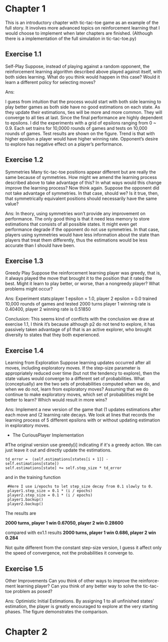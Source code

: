 # Chapter 1 
This is an introductory chapter with tic-tac-toe game as an example of the full story. It involves more advanced topics on reinforcement learning that I would choose to implement when later chapters are finished. (Although there is a implementation of the full simulation in tic-tac-toe.py)

## Exercise 1.1 
Self-Play Suppose, instead of playing against a random opponent, the reinforcement learning algorithm described above played against itself, with both sides learning. What do you think would happen in this case? Would it learn a different policy for selecting moves?

Ans:

I guess from intuition that the process would start with both side learning to play better games as both side have no good estimations on each state. As they update their estimations, ties will be more and more common. They will converge to all ties at last.
Since the final performance are highly dependent to epsilons. I did the experiments with a grid of epsilons ranging from 0 ~ 0.9. Each set trains for 10,0000 rounds of games and tests on 10,000 rounds of games.
Test results are shown on the figure. Trend is that with higher epsilon a player would have higher winning rate. Opponent’s desire to explore has negative effect on a player’s performance.

## Exercise 1.2 
Symmetries Many tic-tac-toe positions appear different but are really the same because of symmetries. How might we amend the learning process described above to take advantage of this? In what ways would this change improve the learning process? Now think again. Suppose the opponent did not take advantage of symmetries. In that case, should we? Is it true, then, that symmetrically equivalent positions should necessarily have the same value?

Ans: In theory, using symmetries won’t provide any improvement on performance. The only good thing is that it need less memory to store estimations that consists of all possible states. It might even get performance degrade if the opponent do not use symmetries. In that case, players using symmetries would have less information about the state than players that treat them differently, thus the estimations would be less accurate than I should have been.

## Exercise 1.3
Greedy Play Suppose the reinforcement learning player was greedy, that is, it always played the move that brought it to the position that it rated the best. Might it learn to play better, or worse, than a nongreedy player? What problems might occur?

Ans: 
Experiment stats:player 1 epsilon = 1.0, player 2 epsilon = 0.0 trained 10,000 rounds of games and tested 2000 turns player 1 winning rate is 0.40400, player 2 winning rate is 0.51850

Conclusion: This seems kind of conflicts with the conclusion we draw at exercise 1.1, I think it’s because although p2 do not tend to explore, it has passively taken advantage of p1 that is an active explorer, who brought diversity to states that they both experienced.

## Exercise 1.4
Learning from Exploration Suppose learning updates occurred after all moves, including exploratory moves. If the step-size parameter is appropriately reduced over time (but not the tendency to explore), then the state values would converge to a different set of probabilities. What (conceptually) are the two sets of probabilities computed when we do, and when we do not, learn from exploratory moves? Assuming that we do continue to make exploratory moves, which set of probabilities might be better to learn? Which would result in more wins?

Ans: Implement a new version of the game that (1 updates estimations after each move and (2 learning rate decays. We look at lines that records the learning process of 5 different epsilons with or without updating estimation in exploratory moves.

* The CuriousPlayer Implementation
  
 #The original version use greedy[i] indicating if it's a greedy action. We can just leave it out and directly update the estimations.

 ```
 td_error =  (self.estimations[states[i + 1]] - self.estimations[state])
 self.estimations[state] += self.step_size * td_error
 ```

and in the training function

```
 #Here I use i/epochs to let step_size decay from 0.1 slowly to 0.
 player1.step_size = 0.1 * (i / epochs)
 player2.step_size = 0.1 * (i / epochs)
 player1.backup()
 player2.backup()
```

The results are

**2000 turns, player 1 win 0.67050, player 2 win 0.28600** 

compared with ex1.1 results
**2000 turns, player 1 win 0.686, player 2 win 0.284** 

Not quite different from the constant step-size version, I guess it affect only the speed of convergence, not the probabilities it converge to.

## Exercise 1.5 
Other Improvements Can you think of other ways to improve the reinforce- ment learning player? Can you think of any better way to solve the tic-tac-toe problem as posed?

Ans:
Optimistic Initial Estimations. By assigning 1 to all unfinished states’ estimation, the player is greatly encouraged to explore at the very starting phases.
The figure demonstrates the comparison.

# Chapter 2
